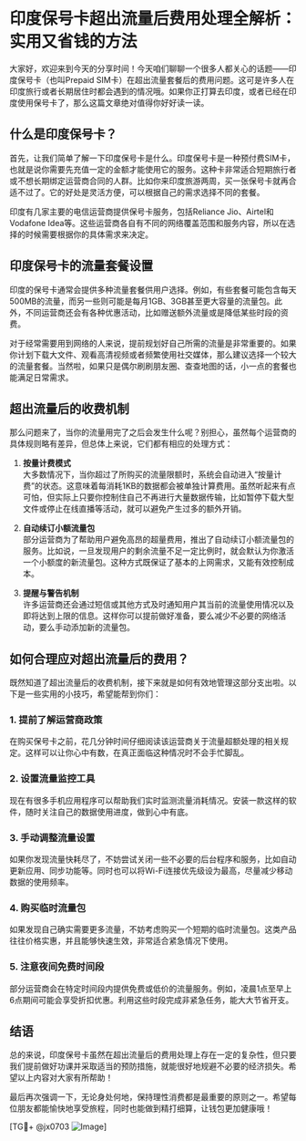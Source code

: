 # 印度保号卡超出流量后费用处理全解析：实用又省钱的方法

大家好，欢迎来到今天的分享时间！今天咱们聊聊一个很多人都关心的话题——印度保号卡（也叫Prepaid SIM卡）在超出流量套餐后的费用问题。这可是许多人在印度旅行或者长期居住时都会遇到的情况哦。如果你正打算去印度，或者已经在印度使用保号卡了，那么这篇文章绝对值得你好好读一读。

## 什么是印度保号卡？

首先，让我们简单了解一下印度保号卡是什么。印度保号卡是一种预付费SIM卡，也就是说你需要先充值一定的金额才能使用它的服务。这种卡非常适合短期旅行者或不想长期绑定运营商合同的人群。比如你来印度旅游两周，买一张保号卡就再合适不过了。它的好处是灵活方便，可以根据自己的需求选择不同的套餐。

印度有几家主要的电信运营商提供保号卡服务，包括Reliance Jio、Airtel和Vodafone Idea等。这些运营商各自有不同的网络覆盖范围和服务内容，所以在选择的时候需要根据你的具体需求来决定。

## 印度保号卡的流量套餐设置

印度的保号卡通常会提供多种流量套餐供用户选择。例如，有些套餐可能包含每天500MB的流量，而另一些则可能是每月1GB、3GB甚至更大容量的流量包。此外，不同运营商还会有各种优惠活动，比如赠送额外流量或是降低某些时段的资费。

对于经常需要用到网络的人来说，提前规划好自己所需的流量是非常重要的。如果你计划下载大文件、观看高清视频或者频繁使用社交媒体，那么建议选择一个较大的流量套餐。当然啦，如果只是偶尔刷刷朋友圈、查查地图的话，小一点的套餐也能满足日常需求。

## 超出流量后的收费机制

那么问题来了，当你的流量用完了之后会发生什么呢？别担心，虽然每个运营商的具体规则略有差异，但总体上来说，它们都有相应的处理方式：

1. **按量计费模式**  
   大多数情况下，当你超过了所购买的流量限额时，系统会自动进入“按量计费”的状态。这意味着每消耗1KB的数据都会被单独计算费用。虽然听起来有点可怕，但实际上只要你控制住自己不再进行大量数据传输，比如暂停下载大型文件或停止在线直播等活动，就可以避免产生过多的额外开销。

2. **自动续订小额流量包**  
   部分运营商为了帮助用户避免高昂的超量费用，推出了自动续订小额流量包的服务。比如说，一旦发现用户的剩余流量不足一定比例时，就会默认为你激活一个小额度的新流量包。这种方式既保证了基本的上网需求，又能有效控制成本。

3. **提醒与警告机制**  
   许多运营商还会通过短信或其他方式及时通知用户其当前的流量使用情况以及即将达到上限的信息。这样你可以提前做好准备，要么减少不必要的网络活动，要么手动添加新的流量包。

## 如何合理应对超出流量后的费用？

既然知道了超出流量后的收费机制，接下来就是如何有效地管理这部分支出啦。以下是一些实用的小技巧，希望能帮到你们：

### 1. 提前了解运营商政策
在购买保号卡之前，花几分钟时间仔细阅读该运营商关于流量超额处理的相关规定。这样可以让你心中有数，在真正面临这种情况时不会手忙脚乱。

### 2. 设置流量监控工具
现在有很多手机应用程序可以帮助我们实时监测流量消耗情况。安装一款这样的软件，随时关注自己的数据使用进度，做到心中有底。

### 3. 手动调整流量设置
如果你发现流量快耗尽了，不妨尝试关闭一些不必要的后台程序和服务，比如自动更新应用、同步功能等。同时也可以将Wi-Fi连接优先级设为最高，尽量减少移动数据的使用频率。

### 4. 购买临时流量包
如果发现自己确实需要更多流量，不妨考虑购买一个短期的临时流量包。这类产品往往价格实惠，并且能够快速生效，非常适合紧急情况下使用。

### 5. 注意夜间免费时间段
部分运营商会在特定时间段内提供免费或低价的流量服务。例如，凌晨1点至早上6点期间可能会享受折扣优惠。利用这些时段完成非紧急任务，能大大节省开支。

## 结语

总的来说，印度保号卡虽然在超出流量后的费用处理上存在一定的复杂性，但只要我们提前做好功课并采取适当的预防措施，就能很好地规避不必要的经济损失。希望以上内容对大家有所帮助！

最后再次强调一下，无论身处何地，保持理性消费都是最重要的原则之一。希望每位朋友都能愉快地享受旅程，同时也能做到精打细算，让钱包更加健康哦！

[TG💪+ @jx0703 ![Image](https://github.com/user-attachments/assets/dbca1d08-cadb-493c-b0ec-ad6f7a83f270)]